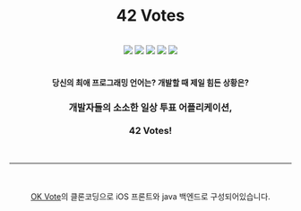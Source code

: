 
<div align="center">
  <h1>42 Votes</h1>
<!--   <a href="./LICENSE">
    <img src="https://img.shields.io/github/license/Ileriayo/markdown-badges?style=for-the-badge"/>
  </a> -->
  <br>
  <img src="https://img.shields.io/badge/UIKit-green?style=for-the-badge&logo=swift&logoColor=white"/>
  <img src="https://img.shields.io/badge/Xcode-007ACC?style=for-the-badge&logo=Xcode&logoColor=white"/>
  <img src="https://img.shields.io/badge/Postman-yellow.svg?style=for-the-badge&logo=postman&logoColor=white""/>
  <img src="https://img.shields.io/badge/Figma-ff69b4.svg?style=for-the-badge&logo=figma&logoColor=white""/>
  <img src="https://img.shields.io/badge/github-lightgray?style=for-the-badge&logo=github&logoColor=white"/>

  <br>
  <br>
  <h4>당신의 최애 프로그래밍 언어는? 개발할 때 제일 힘든 상황은?</h4>
  <h3>개발자들의 소소한 일상 투표 어플리케이션,<br><br>
  42 Votes!
  </h3>



<br>
<hr>
<br><br>
<a href="https://github.com/kenu/okvote">OK Vote</a>의 클론코딩으로 iOS 프론트와 java 백엔드로 구성되어있습니다.
<br><br>

<!--
<details>

<summary> 🍦 Code Convention </summary>
<div markdown="1">


- [Swift API Design Guidelines](https://www.swift.org/documentation/api-design-guidelines/)

- [StyleShare - Swift Style guide](https://github.com/StyleShare/swift-style-guide)

- 객체지향 생활 체조 원칙 9가지
```
  1. 한 메서드에 오직 한 단계의 들여쓰기만 합니다
  2. else 표현을 사용하지 않습니다
  3. 모든 원시 값과 문자열을 포장합니다
  4. 한 줄에 점을 하나만 사용합니다
  5. 이름을 줄여 쓰지 않습니다(축약 금지).
  6. 모든 엔티티를 작게 유지합니다
  7. 3개 이상의 스위프트 기본 데이터타입(Int, String, Double 등) 프로퍼티를 가진 타입을 구현하지 않습니다
  8. 일급 콜렉션을 사용합니다
  9. getter/setter를 구현하지 않습니다
```

</div>
</details>

<details>
<summary> 🍦 Version History </summary>
<div markdown="1">

- [HISTORY.md](./HISTORY.md)

</div>
</details>

-->

